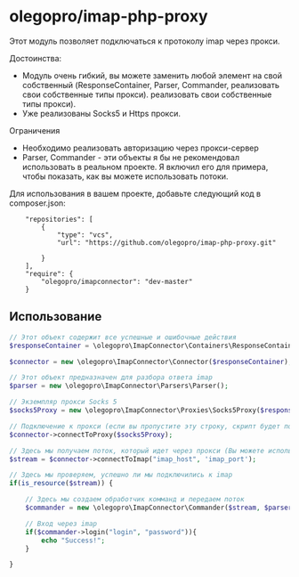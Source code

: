 # olegopro/imap-php-proxy

Этот модуль позволяет подключаться к протоколу imap через прокси.

Достоинства:
* Модуль очень гибкий, вы можете заменить любой элемент на свой собственный (ResponseContainer, Parser, Commander, реализовать свои собственные типы прокси).
реализовать свои собственные типы прокси).
* Уже реализованы Socks5 и Https прокси.

Ограничения
* Необходимо реализовать авторизацию через прокси-сервер
* Parser, Commander - эти объекты я бы не рекомендовал использовать в реальном проекте.
   Я включил его для примера, чтобы показать, как вы можете использовать потоки.



Для использования в вашем проекте, добавьте следующий код в composer.json:

```
    "repositories": [
        {
            "type": "vcs",
            "url": "https://github.com/olegopro/imap-php-proxy.git"
           
        }
    ],
    "require": {
        "olegopro/imapconnector": "dev-master"
    }
```

## Использование

```php
// Этот объект содержит все успешные и ошибочные действия
$responseContainer = \olegopro\ImapConnector\Containers\ResponseContainer::getInstance();

$connector = new \olegopro\ImapConnector\Connector($responseContainer);

// Этот объект предназначен для разбора ответа imap 
$parser = new \olegopro\ImapConnector\Parsers\Parser();

// Экземпляр прокси Socks 5
$socks5Proxy = new \olegopro\ImapConnector\Proxies\Socks5Proxy($responseContainer, "ip", 'port');

// Подключение к прокси (если вы пропустите эту строку, скрипт будет подключаться к imap напрямую, без прокси)
$connector->connectToProxy($socks5Proxy);

// Здесь мы получаем поток, который идет через прокси (Вы можете использовать этот поток в своем собственном порядк)
$stream = $connector->connectToImap("imap_host", 'imap_port');

// Здесь мы проверяем, успешно ли мы подключились к imap
if(is_resource($stream)) {

    // Здесь мы создаем обработчик комманд и передаем поток
    $commander = new \olegopro\ImapConnector\Commander($stream, $parser, $responseContainer);

    // Вход через imap
    if($commander->login("login", "password")){
        echo "Success!";
    }

}
```

